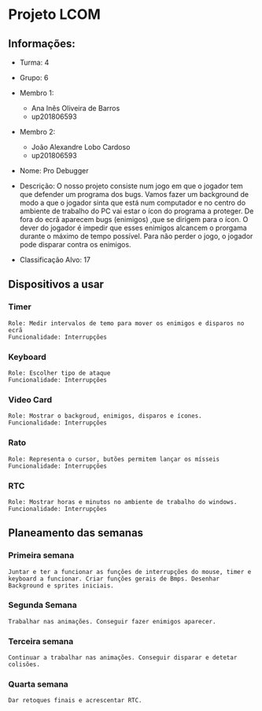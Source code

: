 # Projeto LCOM
## Informações:
- Turma: 4
- Grupo: 6
- Membro 1: 
    - Ana Inês Oliveira de Barros
    - up201806593
- Membro 2:
    - João Alexandre Lobo Cardoso
    - up201806593
- Nome: Pro Debugger
- Descrição: 
    O nosso projeto consiste num jogo em que o jogador tem que defender um programa dos bugs. Vamos fazer um background de modo a que o jogador sinta que está num computador e no centro do ambiente de trabalho do PC vai estar o ícon do programa a proteger. De fora do ecrã aparecem bugs (enimigos) ,que se dirigem para o ícon. O dever do jogador é impedir que esses enimigos alcancem o prorgama durante o máximo de tempo possível. Para não perder o jogo, o jogador pode disparar contra os enimigos.

- Classificação Alvo: 17

## Dispositivos a usar
### Timer
    Role: Medir intervalos de temo para mover os enimigos e disparos no ecrã
    Funcionalidade: Interrupções

### Keyboard
    Role: Escolher tipo de ataque
    Funcionalidade: Interrupções
 
### Video Card
    Role: Mostrar o backgroud, enimigos, disparos e ícones.
    Funcionalidade: Interrupções
 
### Rato
    Role: Representa o cursor, butões permitem lançar os mísseis
    Funcionalidade: Interrupções

### RTC
    Role: Mostrar horas e minutos no ambiente de trabalho do windows.
    Funcionalidade: Interrupções

## Planeamento das semanas
### Primeira semana
    Juntar e ter a funcionar as funções de interrupções do mouse, timer e keyboard a funcionar. Criar funções gerais de Bmps. Desenhar Background e sprites iniciais.

### Segunda Semana
    Trabalhar nas animações. Conseguir fazer enimigos aparecer.

### Terceira semana
    Continuar a trabalhar nas animações. Conseguir disparar e detetar colisões.

### Quarta semana 
    Dar retoques finais e acrescentar RTC. 
